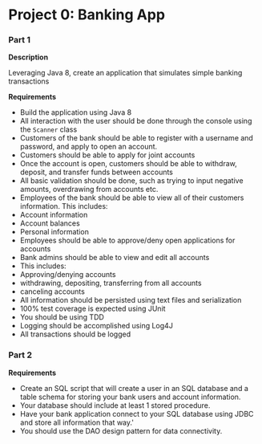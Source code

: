 # Project 0: Banking App

### Part 1
**Description**

Leveraging Java 8, create an application that simulates simple banking transactions

**Requirements**
*	Build the application using Java 8
*	All interaction with the user should be done through the console using the `Scanner` class
*	Customers of the bank should be able to register with a username and password, and apply to open an account.
  * Customers should be able to apply for joint accounts
*	Once the account is open, customers should be able to withdraw, deposit, and transfer funds between accounts
  * All basic validation should be done, such as trying to input negative amounts, overdrawing from accounts etc.
*	Employees of the bank should be able to view all of their customers information. This includes:
  * Account information
  * Account balances
  * Personal information
*	Employees should be able to approve/deny open applications for accounts
*	Bank admins should be able to view and edit all accounts
  * This includes:
  * Approving/denying accounts
  * withdrawing, depositing, transferring from all accounts
  * canceling accounts
*	All information should be persisted using text files and serialization
*	100% test coverage is expected using JUnit
  * You should be using TDD
*	Logging should be accomplished using Log4J
  * All transactions should be logged

### Part 2
**Requirements**
* Create an SQL script that will create a user in an SQL database and a table schema for storing your bank users and account information.
* Your database should include at least 1 stored procedure.
* Have your bank application connect to your SQL database using JDBC and store all information that way.'
* You should use the DAO design pattern for data connectivity.
